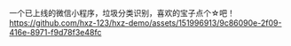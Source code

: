 一个已上线的微信小程序，垃圾分类识别，喜欢的宝子点个☆吧！
https://github.com/hxz-123/hxz-demo/assets/151996913/9c86090e-2f09-416e-8971-f9d78f3e48fc
